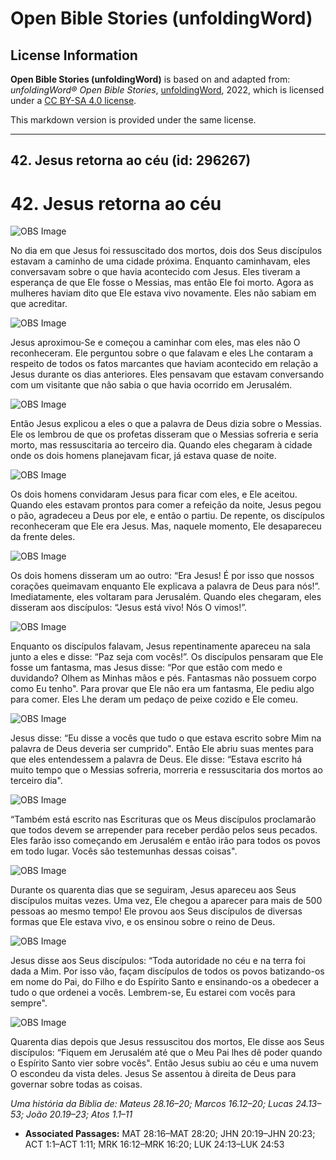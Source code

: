 # Open Bible Stories (unfoldingWord)

## License Information

**Open Bible Stories (unfoldingWord)** is based on and adapted from: _unfoldingWord® Open Bible Stories_, [unfoldingWord](https://unfoldingword.org/utw), 2022, which is licensed under a [CC BY-SA 4.0 license](https://creativecommons.org/licenses/by-sa/4.0/legalcode.en).

This markdown version is provided under the same license.



--------------------------------

## 42. Jesus retorna ao céu (id: 296267)

42\. Jesus retorna ao céu
=========================

![OBS Image](https://cdn.door43.org/obs/jpg/360px/obs-en-42-01.jpg)

No dia em que Jesus foi ressuscitado dos mortos, dois dos Seus discípulos estavam a caminho de uma cidade próxima. Enquanto caminhavam, eles conversavam sobre o que havia acontecido com Jesus. Eles tiveram a esperança de que Ele fosse o Messias, mas então Ele foi morto. Agora as mulheres haviam dito que Ele estava vivo novamente. Eles não sabiam em que acreditar.

![OBS Image](https://cdn.door43.org/obs/jpg/360px/obs-en-42-02.jpg)

Jesus aproximou\-Se e começou a caminhar com eles, mas eles não O reconheceram. Ele perguntou sobre o que falavam e eles Lhe contaram a respeito de todos os fatos marcantes que haviam acontecido em relação a Jesus durante os dias anteriores. Eles pensavam que estavam conversando com um visitante que não sabia o que havia ocorrido em Jerusalém.

![OBS Image](https://cdn.door43.org/obs/jpg/360px/obs-en-42-03.jpg)

Então Jesus explicou a eles o que a palavra de Deus dizia sobre o Messias. Ele os lembrou de que os profetas disseram que o Messias sofreria e seria morto, mas ressuscitaria ao terceiro dia. Quando eles chegaram à cidade onde os dois homens planejavam ficar, já estava quase de noite.

![OBS Image](https://cdn.door43.org/obs/jpg/360px/obs-en-42-04.jpg)

Os dois homens convidaram Jesus para ficar com eles, e Ele aceitou. Quando eles estavam prontos para comer a refeição da noite, Jesus pegou o pão, agradeceu a Deus por ele, e então o partiu. De repente, os discípulos reconheceram que Ele era Jesus. Mas, naquele momento, Ele desapareceu da frente deles.

![OBS Image](https://cdn.door43.org/obs/jpg/360px/obs-en-42-05.jpg)

Os dois homens disseram um ao outro: “Era Jesus! É por isso que nossos corações queimavam enquanto Ele explicava a palavra de Deus para nós!”. Imediatamente, eles voltaram para Jerusalém. Quando eles chegaram, eles disseram aos discípulos: “Jesus está vivo! Nós O vimos!”.

![OBS Image](https://cdn.door43.org/obs/jpg/360px/obs-en-42-06.jpg)

Enquanto os discípulos falavam, Jesus repentinamente apareceu na sala junto a eles e disse: “Paz seja com vocês!”. Os discípulos pensaram que Ele fosse um fantasma, mas Jesus disse: “Por que estão com medo e duvidando? Olhem as Minhas mãos e pés. Fantasmas não possuem corpo como Eu tenho". Para provar que Ele não era um fantasma, Ele pediu algo para comer. Eles Lhe deram um pedaço de peixe cozido e Ele comeu.

![OBS Image](https://cdn.door43.org/obs/jpg/360px/obs-en-42-07.jpg)

Jesus disse: “Eu disse a vocês que tudo o que estava escrito sobre Mim na palavra de Deus deveria ser cumprido". Então Ele abriu suas mentes para que eles entendessem a palavra de Deus. Ele disse: “Estava escrito há muito tempo que o Messias sofreria, morreria e ressuscitaria dos mortos ao terceiro dia".

![OBS Image](https://cdn.door43.org/obs/jpg/360px/obs-en-42-08.jpg)

“Também está escrito nas Escrituras que os Meus discípulos proclamarão que todos devem se arrepender para receber perdão pelos seus pecados. Eles farão isso começando em Jerusalém e então irão para todos os povos em todo lugar. Vocês são testemunhas dessas coisas".

![OBS Image](https://cdn.door43.org/obs/jpg/360px/obs-en-42-09.jpg)

Durante os quarenta dias que se seguiram, Jesus apareceu aos Seus discípulos muitas vezes. Uma vez, Ele chegou a aparecer para mais de 500 pessoas ao mesmo tempo! Ele provou aos Seus discípulos de diversas formas que Ele estava vivo, e os ensinou sobre o reino de Deus.

![OBS Image](https://cdn.door43.org/obs/jpg/360px/obs-en-42-10.jpg)

Jesus disse aos Seus discípulos: “Toda autoridade no céu e na terra foi dada a Mim. Por isso vão, façam discípulos de todos os povos batizando\-os em nome do Pai, do Filho e do Espírito Santo e ensinando\-os a obedecer a tudo o que ordenei a vocês. Lembrem\-se, Eu estarei com vocês para sempre".

![OBS Image](https://cdn.door43.org/obs/jpg/360px/obs-en-42-11.jpg)

Quarenta dias depois que Jesus ressuscitou dos mortos, Ele disse aos Seus discípulos: “Fiquem em Jerusalém até que o Meu Pai lhes dê poder quando o Espírito Santo vier sobre vocês". Então Jesus subiu ao céu e uma nuvem O escondeu da vista deles. Jesus Se assentou à direita de Deus para governar sobre todas as coisas.

*Uma história da Bíblia de: Mateus 28\.16–20; Marcos 16\.12–20; Lucas 24\.13–53; João 20\.19–23; Atos 1\.1–11*

* **Associated Passages:** MAT 28:16–MAT 28:20; JHN 20:19–JHN 20:23; ACT 1:1–ACT 1:11; MRK 16:12–MRK 16:20; LUK 24:13–LUK 24:53

